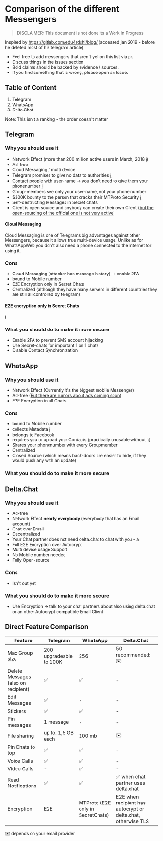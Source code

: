 # Comparison of the different Messengers

> DISCLAIMER: This document is not done its a Work in Progress


Inspired by https://gitlab.com/edu4rdshl/blog/ (accessed jan 2019 - before he deleted most of his telegram article)

- Feel free to add messengers that aren't yet on this list via pr.
- Discuss things in the issues section
- Bold claims should be backed by evidence / sources.
- If you find something that is wrong, please open an Issue.

## Table of Content

1. Telegram
1. WhatsApp
1. Delta.Chat

Note: This isn't a ranking - the order doesn't matter


## Telegram

### Why you should use it

- Network Effect (more than 200 million active users in March, 2018 [ℹ️](https://telegram.org/blog/200-million))
- Ad-free
- Cloud Messaging / multi device
- Telegram promises to give no data to authorities [ℹ️](https://telegram.org/privacy#8-3-law-enforcement-authorities)
- Contact people with user-name -> you don't need to give them your phonenumber [ℹ️](https://telegram.org/faq#q-who-can-i-write-to)
- Group-members see only your user-name, not your phone number
- $300K bounty to the person that cracks their MTProto Security [ℹ️](https://telegram.org/faq#q-what-if-my-hacker-friend-says-they-could-decipher-telegram-mes)
- Self-destructing Messages in Secret chats
- Client is open source and anybody can create their own Client ([but the open-sourcing of the official one is not very active](https://gitlab.com/edu4rdshl/blog/issues/2#note_129234369))

#### Cloud Messaging
Cloud Messaging is one of Telegrams big advantages against other Messengers, because it allows true multi-device usage.
Unlike as for WhatsAppWeb you don't also need a phone connected to the Internet for using it.


### Cons

- Cloud Messaging (attacker has message history) -> enable 2FA
- bound to Mobile number
- E2E Encryption only in Secret Chats
- Centralized (although they have many servers in different countries they are still all controlled by telegram)

#### E2E encryption only in Secret Chats
[ℹ️](https://telegram.org/faq#q-why-not-just-make-all-chats-secret)

### What you should do to make it more secure

- Enable 2FA to prevent SMS account hijacking
- Use Secret-chats for important 1 on 1 chats
- Disable Contact Synchronization


## WhatsApp

### Why you should use it
- Network Effect (Currently it's the biggest mobile Messenger) 
- Ad-free ([But there are rumors about ads coming soon](https://eu.usatoday.com/story/tech/talkingtech/2018/11/01/whatsapp-ads-reportedly-coming-its-status-stories/1844577002/))
- E2E Encryption in all Chats

### Cons
- bound to Mobile number
- collects Metadata [ℹ️](https://fossbytes.com/whatsapp-chats-collect-data-metadata/)
- belongs to Facebook
- requires you to upload your Contacts (practically unusable without it)
- Shares your phonenumber with every Groupmember
- Centralized
- Closed Source (which means back-doors are easier to hide, if they would push any with an update)


### What you should do to make it more secure



## Delta.Chat

### Why you should use it

- Ad-free
- Network Effect **nearly everybody** (everybody that has an Email account)
- Chat over Email
- Decentralized
- Your Chat partner does not need delta.chat to chat with you - a
- Full E2E Encryption over Autocrypt
- Multi device usage Support
- No Mobile number needed
- Fully Open-source

### Cons

- Isn't out yet

### What you should do to make it more secure

- Use Encryption -> talk to your chat partners about also using delta.chat or an other Autocrypt compatible Email Client


## Direct Feature Comparison


Feature | Telegram | WhatsApp | Delta.Chat
--------|----------|----------|-----------
Max Group size| 200 upgradeable to 100K | 256 | 50 recommended: ✉️
Delete Messages (also on recipient) | ✅ | ✅ | -
Edit Messages | ✅  | -       | -
Stickers | ✅       | ✅       | -
Pin messages | 1 message | -  | -
File sharing | up to. 1,5 GB each | 100 mb | ✉️
Pin Chats to top | ✅      | ✅       | -
Voice Calls | ✅    | ✅       | -
Video Calls | -    | ✅        | -
Read Notifications | ✅ | ✅   | ✅ when chat partner uses delta.chat
Encryption | E2E | MTProto (E2E only in SecretChats) | E2E when recipient has autocrypt or delta.chat, otherwise TLS

✉️ depends on your email provider



